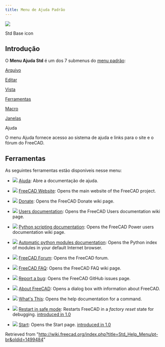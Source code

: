 ```yaml
---
title: Menu de Ajuda Padrão
---
```


![](/images/Freecad.svg)

Std Base icon

## Introdução

O **Menu Ajuda Std** é um dos 7 submenus do [menu padrão](/Standard_Menu/pt-br "Standard Menu/pt-br"):

[Arquivo](/Std_File_Menu/pt-br "Std File Menu/pt-br")

[Editar](/Std_Edit_Menu/pt-br "Std Edit Menu/pt-br")

[Vista](/Std_View_Menu/pt-br "Std View Menu/pt-br")

[Ferramentas](/Std_Tools_Menu/pt-br "Std Tools Menu/pt-br")

[Macro](/Std_Macro_Menu/pt-br "Std Macro Menu/pt-br")

[Janelas](/Std_Windows_Menu/pt-br "Std Windows Menu/pt-br")

Ajuda

O menu Ajuda fornece acesso ao sistema de ajuda e links para o site e o fórum do FreeCAD.

## Ferramentas

As seguintes ferramentas estão disponíveis nesse menu:

- ![](/images/Std_OnlineHelp.svg) [Ajuda](/index.php?title=Std_OnlineHelp/pt-br&action=edit&redlink=1 "Std OnlineHelp/pt-br (page does not exist)"): Abre a documentação de ajuda.

- ![](/images/Std_FreeCADWebsite.svg) [FreeCAD Website](/Std_FreeCADWebsite "Std FreeCADWebsite"): Opens the main website of the FreeCAD project.

- ![](/images/Std_FreeCADDonation.svg) [Donate](/Std_FreeCADDonation "Std FreeCADDonation"): Opens the FreeCAD Donate wiki page.

- ![](/images/Std_FreeCADUserHub.svg) [Users documentation](/Std_FreeCADUserHub "Std FreeCADUserHub"): Opens the FreeCAD Users documentation wiki page.

- ![](/images/Std_FreeCADPowerUserHub.svg) [Python scripting documentation](/Std_FreeCADPowerUserHub "Std FreeCADPowerUserHub"): Opens the FreeCAD Power users documentation wiki page.

- ![](/images/Std_PythonHelp.svg) [Automatic python modules documentation](/Std_PythonHelp "Std PythonHelp"): Opens the Python index of modules in your default Internet browser.

- ![](/images/Std_FreeCADForum.svg) [FreeCAD Forum](/Std_FreeCADForum "Std FreeCADForum"): Opens the FreeCAD forum.

- ![](/images/Std_FreeCADFAQ.svg) [FreeCAD FAQ](/Std_FreeCADFAQ "Std FreeCADFAQ"): Opens the FreeCAD FAQ wiki page.

- ![](/images/Std_ReportBug.svg) [Report a bug](/Std_ReportBug "Std ReportBug"): Opens the FreeCAD GitHub issues page.

- ![](/images/Std_About.svg) [About FreeCAD](/Std_About "Std About"): Opens a dialog box with information about FreeCAD.

- ![](/images/Std_WhatsThis.svg) [What's This](/Std_WhatsThis "Std WhatsThis"): Opens the help documentation for a command.

- ![](/images/Std_RestartInSafeMode.svg) [Restart in safe mode](/Std_RestartInSafeMode "Std RestartInSafeMode"): Restarts FreeCAD in a _factory reset_ state for debugging. [introduced in 1.0](/Release_notes_1.0 "Release notes 1.0")

- ![](/images/Start_Start.svg) [Start](/index.php?title=Start_Start&action=edit&redlink=1 "Start Start (page does not exist)"): Opens the Start page. [introduced in 1.0](/Release_notes_1.0 "Release notes 1.0")

Retrieved from "<http://wiki.freecad.org/index.php?title=Std_Help_Menu/pt-br&oldid=1499484>"
